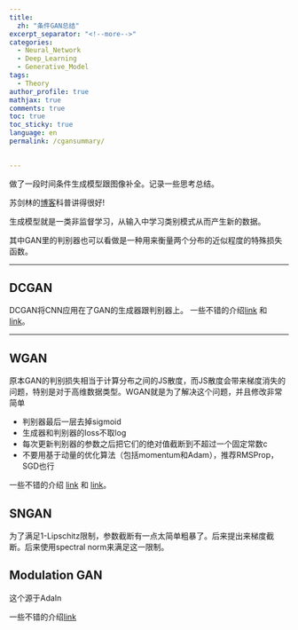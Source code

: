 ```yaml
---
title: 
  zh: "条件GAN总结"
excerpt_separator: "<!--more-->"
categories:
  - Neural_Network
  - Deep_Learning
  - Generative_Model
tags:
  - Theory
author_profile: true
mathjax: true
comments: true
toc: true
toc_sticky: true
language: en
permalink: /cgansummary/

  
---
```



做了一段时间条件生成模型跟图像补全。记录一些思考总结。

苏剑林的[博客](https://spaces.ac.cn/)科普讲得很好!

生成模型就是一类非监督学习，从输入中学习类别模式从而产生新的数据。

其中GAN里的判别器也可以看做是一种用来衡量两个分布的近似程度的特殊损失函数。

------------------------

## DCGAN
DCGAN将CNN应用在了GAN的生成器跟判别器上。
一些不错的介绍[link](https://zhuanlan.zhihu.com/p/158568480) 和 [link](https://zhuanlan.zhihu.com/p/83630387)。

----------------------------
## WGAN
原本GAN的判别损失相当于计算分布之间的JS散度，而JS散度会带来梯度消失的问题，特别是对于高维数据类型。WGAN就是为了解决这个问题，并且修改非常简单
- 判别器最后一层去掉sigmoid
- 生成器和判别器的loss不取log
- 每次更新判别器的参数之后把它们的绝对值截断到不超过一个固定常数c
- 不要用基于动量的优化算法（包括momentum和Adam），推荐RMSProp，SGD也行

一些不错的介绍 [link](https://zhuanlan.zhihu.com/p/25071913) 和 [link](https://zhuanlan.zhihu.com/p/58260684)。

## SNGAN

为了满足1-Lipschitz限制，参数截断有一点太简单粗暴了。后来提出来梯度截断。后来使用spectral norm来满足这一限制。 

## Modulation GAN
这个源于AdaIn

一些不错的介绍[link](https://zhuanlan.zhihu.com/p/57875010)
